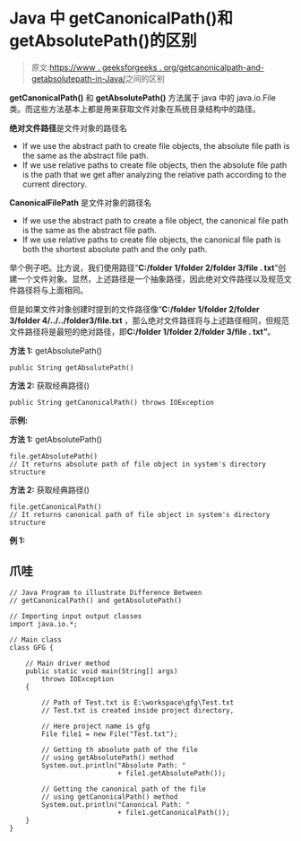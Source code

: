 # Java 中 getCanonicalPath()和 getAbsolutePath()的区别

> 原文:[https://www . geeksforgeeks . org/getcanonicalpath-and-getabsolutepath-in-Java/](https://www.geeksforgeeks.org/difference-between-getcanonicalpath-and-getabsolutepath-in-java/)之间的区别

**getCanonicalPath()** 和 **getAbsolutePath()** 方法属于 java 中的 java.io.File 类。而这些方法基本上都是用来获取文件对象在系统目录结构中的路径。

**绝对文件路径**是文件对象的路径名

*   If we use the abstract path to create file objects, the absolute file path is the same as the abstract file path.
*   If we use relative paths to create file objects, then the absolute file path is the path that we get after analyzing the relative path according to the current directory.

**CanonicalFilePath** 是文件对象的路径名

*   If we use the abstract path to create a file object, the canonical file path is the same as the abstract file path.
*   If we use relative paths to create file objects, the canonical file path is both the shortest absolute path and the only path.

举个例子吧。比方说，我们使用路径“**C:/folder 1/folder 2/folder 3/file . txt**”创建一个文件对象。显然，上述路径是一个抽象路径，因此绝对文件路径以及规范文件路径将与上面相同。

但是如果文件对象创建时提到的文件路径像“**C:/folder 1/folder 2/folder 3/folder 4/../../folder3/file.txt** ，那么绝对文件路径将与上述路径相同，但规范文件路径将是最短的绝对路径，即**C:/folder 1/folder 2/folder 3/file . txt”**。

**方法 1:** getAbsolutePath()

```
public String getAbsolutePath() 
```

**方法 2:** 获取经典路径()

```
public String getCanonicalPath() throws IOException
```

**示例:**

**方法 1:** getAbsolutePath()

```
file.getAbsolutePath()    
// It returns absolute path of file object in system's directory structure
```

**方法 2:** 获取经典路径()

```
file.getCanonicalPath()    
// It returns canonical path of file object in system's directory structure
```

**例 1:**

## 爪哇

```
// Java Program to illustrate Difference Between
// getCanonicalPath() and getAbsolutePath()

// Importing input output classes
import java.io.*;

// Main class
class GFG {

    // Main driver method
    public static void main(String[] args)
        throws IOException
    {

        // Path of Test.txt is E:\workspace\gfg\Test.txt
        // Test.txt is created inside project directory,

        // Here project name is gfg
        File file1 = new File("Test.txt");

        // Getting th absolute path of the file
        // using getAbsolutePath() method
        System.out.println("Absolute Path: "
                           + file1.getAbsolutePath());

        // Getting the canonical path of the file
        // using getCanonicalPath() method
        System.out.println("Canonical Path: "
                           + file1.getCanonicalPath());
    }
}
```